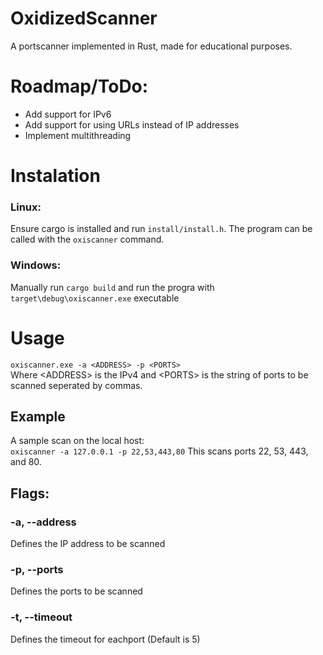 # OxidizedScanner
A portscanner implemented in Rust, made for educational purposes. 

# Roadmap/ToDo:
  - Add support for IPv6
  - Add support for using URLs instead of IP addresses
  - Implement multithreading

# Instalation
### Linux:
Ensure cargo is installed and run `install/install.h`. The program can be called with the `oxiscanner` command.

### Windows:
Manually run `cargo build` and run the progra with `target\debug\oxiscanner.exe` executable 

# Usage
`oxiscanner.exe -a <ADDRESS> -p <PORTS>`<br>
Where \<ADDRESS> is the IPv4 and \<PORTS> is the string of ports to be scanned seperated by commas.
## Example
A sample scan on the local host:<br>
`oxiscanner -a 127.0.0.1 -p 22,53,443,80`
This scans ports 22, 53, 443, and 80.
## Flags:
### -a, --address
Defines the IP address to be scanned

### -p, --ports
Defines the ports to be scanned

### -t, --timeout
Defines the timeout for eachport (Default is 5)
